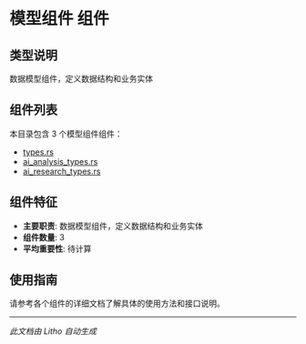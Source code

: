 # 模型组件 组件

## 类型说明
数据模型组件，定义数据结构和业务实体

## 组件列表

本目录包含 3 个模型组件组件：

- [types.rs](types.rs.md)
- [ai_analysis_types.rs](ai_analysis_types.rs.md)
- [ai_research_types.rs](ai_research_types.rs.md)

## 组件特征
- **主要职责**: 数据模型组件，定义数据结构和业务实体
- **组件数量**: 3
- **平均重要性**: 待计算

## 使用指南
请参考各个组件的详细文档了解具体的使用方法和接口说明。

---
*此文档由 Litho 自动生成*
